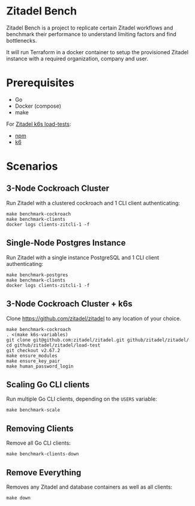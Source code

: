 # Zitadel Bench

Zitadel Bench is a project to replicate certain Zitadel workflows and benchmark their performance to understand limiting factors and find bottlenecks.

It will run Terraform in a docker container to setup the provisioned Zitadel instance with a required organization, company and user.

# Prerequisites


- Go
- Docker (compose)
- make

For [Zitadel k6s load-tests](https://github.com/zitadel/zitadel/tree/main/load-test):

- [npm](https://docs.npmjs.com/downloading-and-installing-node-js-and-npm)
- [k6](https://k6.io/docs/get-started/installation/)

# Scenarios

## 3-Node Cockroach Cluster

Run Zitadel with a clustered cockroach and 1 CLI client authenticating:
```
make benchmark-cockroach
make benchmark-clients
docker logs clients-zitcli-1 -f
```

## Single-Node Postgres Instance

Run Zitadel with a single instance PostgreSQL and 1 CLI client authenticating:
```
make benchmark-postgres
make benchmark-clients
docker logs clients-zitcli-1 -f
```

## 3-Node Cockroach Cluster + k6s

Clone https://github.com/zitadel/zitadel to any location of your choice.

```
make benchmark-cockroach
. <(make k6s-variables)
git clone git@github.com:zitadel/zitadel.git github/zitadel/zitadel/
cd github/zitadel/zitadel/load-test
git checkout v2.67.2
make ensure_modules
make ensure_key_pair
make human_password_login
```

## Scaling Go CLI clients

Run multiple Go CLI clients, depending on the `USERS` variable:
```
make benchmark-scale
```

## Removing Clients

Remove all Go CLI clients:
```
make benchmark-clients-down
```

## Remove Everything

Removes any Zitadel and database containers as well as all clients:
```
make down
```
